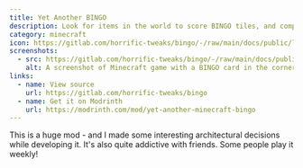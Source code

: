 ```yaml
---
title: Yet Another BINGO
description: Look for items in the world to score BINGO tiles, and compete to fill up the board!
category: minecraft
icon: https://gitlab.com/horrific-tweaks/bingo/-/raw/main/docs/public/logo.svg
screenshots:
  - src: https://gitlab.com/horrific-tweaks/bingo/-/raw/main/docs/public/screenshot.png
    alt: A screenshot of Minecraft game with a BINGO card in the corner.
links:
  - name: View source
    url: https://gitlab.com/horrific-tweaks/bingo
  - name: Get it on Modrinth
    url: https://modrinth.com/mod/yet-another-minecraft-bingo
---
```


This is a huge mod - and I made some interesting architectural decisions while developing it. It's also quite addictive with friends. Some people play it weekly!
